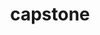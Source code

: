 ---
title: "capstone"
layout: cache
categories: [package, develop]
meta: {"compilers": ["apple-clang@16.0.0"], "num_specs": 6, "num_specs_by_stack": {"developer-tools-darwin": 6, "root": 6}, "oss": ["sequoia"], "platforms": ["darwin"], "stacks": ["developer-tools-darwin", "root"], "targets": ["aarch64"], "versions": ["5.0.1"]}
spec_details: [{"compiler": "apple-clang@16.0.0", "hash": "2ixagihlbzhtwymlpr6wwm3n4wheomqj", "os": "sequoia", "platform": "darwin", "size": "-", "stacks": ["developer-tools-darwin", "root"], "target": "aarch64", "variants": ["build_system=cmake", "build_type=Release", "generator=make", "~ipo"], "versions": ["5.0.1"]}, {"compiler": "apple-clang@16.0.0", "hash": "7chbj347jn3zh5qdsnmcgklvbzksegf7", "os": "sequoia", "platform": "darwin", "size": "-", "stacks": ["developer-tools-darwin", "root"], "target": "aarch64", "variants": ["build_system=cmake", "build_type=Release", "generator=make", "~ipo"], "versions": ["5.0.1"]}, {"compiler": "apple-clang@16.0.0", "hash": "gbdgtj6nnwhhubydvco4kimapyreitbr", "os": "sequoia", "platform": "darwin", "size": "-", "stacks": ["developer-tools-darwin", "root"], "target": "aarch64", "variants": ["build_system=cmake", "build_type=Release", "generator=make", "~ipo"], "versions": ["5.0.1"]}, {"compiler": "apple-clang@16.0.0", "hash": "lajr4axqu7em46zqty6ak6fkjwp44li5", "os": "sequoia", "platform": "darwin", "size": "-", "stacks": ["developer-tools-darwin", "root"], "target": "aarch64", "variants": ["build_system=cmake", "build_type=Release", "generator=make", "~ipo"], "versions": ["5.0.1"]}, {"compiler": "apple-clang@16.0.0", "hash": "lntxu2atxj5w7qhggk64plof7ptjrbod", "os": "sequoia", "platform": "darwin", "size": "-", "stacks": ["developer-tools-darwin", "root"], "target": "aarch64", "variants": ["build_system=cmake", "build_type=Release", "generator=make", "~ipo"], "versions": ["5.0.1"]}, {"compiler": "apple-clang@16.0.0", "hash": "xyeljupxu2ajybd5r2tvmj2e3h25y7rl", "os": "sequoia", "platform": "darwin", "size": "-", "stacks": ["developer-tools-darwin", "root"], "target": "aarch64", "variants": ["build_system=cmake", "build_type=Release", "generator=make", "~ipo"], "versions": ["5.0.1"]}]
---